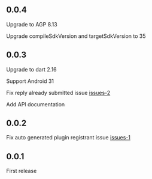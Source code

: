 ## 0.0.4

Upgrade to AGP 8.13

Upgrade compileSdkVersion and targetSdkVersion to 35

## 0.0.3

Upgrade to dart 2.16

Support Android 31

Fix reply already submitted issue [issues-2](https://github.com/Bhat015/optimize_battery/issues/2)

Add API documentation

## 0.0.2

Fix auto generated plugin registrant issue [issues-1](https://github.com/Bhat015/optimize_battery/issues/1)

## 0.0.1

First release

